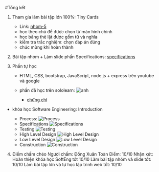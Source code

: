 #Tổng kết


1. Tham gia làm bài tập lớn 100%: Tiny Cards 

	- Link: [nhom-5](http://https://github.com/truonganhhoang/INT2208-4-2018/tree/master/nhom-5 "nhom-5") 
	- học theo chủ đề được chọn từ màn hình chính
	- học bằng thẻ lật được gồm từ và nghĩa
	- kiểm tra trắc nghiệm: chọn đáp án đúng
	- chúc mừng khi hoàn thành

2. Bài tập nhóm + Làm slide phần Specifications: 
	[specifications](http://https://github.com/truonganhhoang/SoftEng/tree/master/specifications)

3. Phần tự học

	- HTML, CSS, bootstrap, JavaScript, node.js + express trên youtube và google

	- phần đã học trên sololearn: ![anh](https://github.com/trinhtl/INT2208-4-2018/blob/master/TongLyTrinh/solo.JPG)
		+ [chứng chỉ](https://www.sololearn.com/Certificate/1014-1741911/pdf/)

- khóa học Software Engineering: Introduction

	+ Process:
		![Process](https://github.com/trinhtl/INT2208-4-2018/blob/master/TongLyTrinh/Quiz_Process.jpg)
	+ Specifications
		![Specifications](https://github.com/trinhtl/INT2208-4-2018/blob/master/TongLyTrinh/Quiz_Specifications.jpg)
	+ Testing
		![Testing](https://github.com/trinhtl/INT2208-4-2018/blob/master/TongLyTrinh/Quiz_Testing.jpg)
	+ High Level Design
		![High Level Design](https://github.com/trinhtl/INT2208-4-2018/blob/master/TongLyTrinh/Quiz_High_Level_Design.jpg)
	+ Low Level Design
		![Low Level Design](https://github.com/trinhtl/INT2208-4-2018/blob/master/TongLyTrinh/Quiz_Low_Level_Design.jpg)
	+ Construction
		![Construction](https://github.com/trinhtl/INT2208-4-2018/blob/master/TongLyTrinh/Quiz_Construction.jpg)
4. Điểm chấm chéo
Người chấm: Đồng Xuân Toàn
Điểm: 10/10
Nhận xét:
Hoàn thiện khóa học SoftEng tốt 10/10
Làm bài tập nhóm và slide tốt: 10/10
Làm bài tập lớn và tự học lập trình web tốt: 10/10
